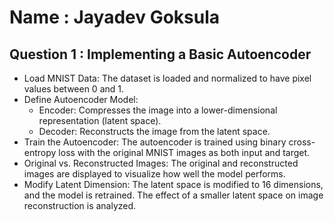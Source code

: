 # Name : Jayadev Goksula
## Question 1 : Implementing a Basic Autoencoder
- Load MNIST Data: The dataset is loaded and normalized to have pixel values between 0 and 1.
- Define Autoencoder Model:
  - Encoder: Compresses the image into a lower-dimensional representation (latent space).
  - Decoder: Reconstructs the image from the latent space.
- Train the Autoencoder: The autoencoder is trained using binary cross-entropy loss with the original MNIST images as both input and target.
- Original vs. Reconstructed Images: The original and reconstructed images are displayed to visualize how well the model performs.
- Modify Latent Dimension: The latent space is modified to 16 dimensions, and the model is retrained. The effect of a smaller latent space on image reconstruction is analyzed.
